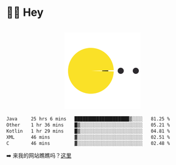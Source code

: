 
# 👋🏻 Hey
<div align="center">
	<br>
	<img src="https://raw.githubusercontent.com/Aniket965/Aniket965/master/pacman.svg?sanitize=true" width="200" height="200">
	<br>
</div>

<!--START_SECTION:waka-->
```text
Java     25 hrs 6 mins   ████████████████████▒░░░░   81.25 % 
Other    1 hr 36 mins    █▒░░░░░░░░░░░░░░░░░░░░░░░   05.21 % 
Kotlin   1 hr 29 mins    █▒░░░░░░░░░░░░░░░░░░░░░░░   04.81 % 
XML      46 mins         ▓░░░░░░░░░░░░░░░░░░░░░░░░   02.51 % 
C        46 mins         ▓░░░░░░░░░░░░░░░░░░░░░░░░   02.48 % 
```
<!--END_SECTION:waka-->

 ➡️  来我的网站瞧瞧吗？[这里](https://www.shaolongfei.com)
